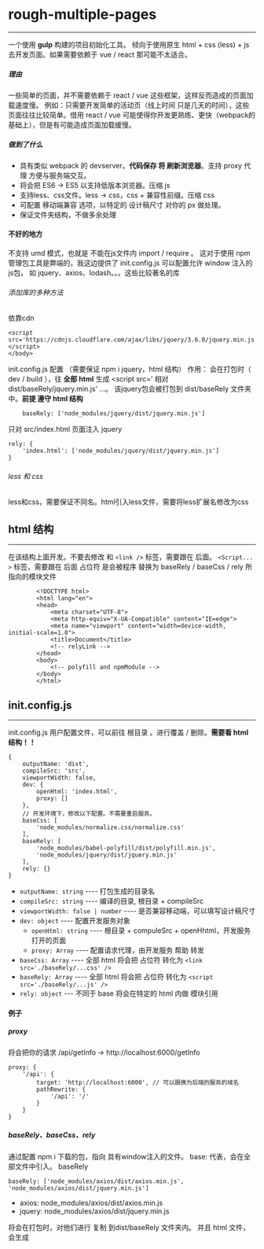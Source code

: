 # rough-multiple-pages
___
一个使用 **gulp** 构建的项目初始化工具。
倾向于使用原生 html + css (less) + js 去开发页面。如果需要依赖于 vue / react 那可能不太适合。
##### 理由
一些简单的页面，并不需要依赖于 react / vue 这些框架，这样反而造成的页面加载速度慢。
例如：只需要开发简单的活动页（线上时间 只是几天的时间），这些页面往往比较简单。借用 react / vue 可能使得你开发更熟练、更快（webpack的基础上），但是有可能造成页面加载缓慢。
##### 做到了什么
- 具有类似 webpack 的 devserver。**代码保存 将 刷新浏览器**。支持 proxy 代理 方便与服务端交互。
- 将会把 ES6 -> ES5 以支持低版本浏览器。压缩 js 
- 支持less、css文件。less -> css，css + 兼容性前缀。压缩 css
- 可配置 移动端兼容 选项，以特定的 设计稿尺寸 对你的 px 做处理。
- 保证文件夹结构，不做多余处理
#### 不好的地方
不支持 umd 模式，也就是 不能在js文件内 import / require 。
这对于使用 npm 管理包工具是弊端的，我这边提供了 init.config.js 可以配置允许 window 注入的js包，
如 jquery、axios、lodash。。。这些比较著名的库

###### 添加库的多种方法
依靠cdn

    <script src='https://cdnjs.cloudflare.com/ajax/libs/jquery/3.6.0/jquery.min.js'></script>
    </body>

init.config.js 配置
（需要保证 npm i jquery，html 结构）
作用： 会在打包时（ dev / build ），往 **全部 html** 生成 <script src=' 相对dist/baseRely/jquery.min.js' ...。
该jquery包会被打包到 dist/baseRely 文件夹中。**前提 遵守 html 结构**

        baseRely: ['node_modules/jquery/dist/jquery.min.js']
只对 src/index.html 页面注入 jquery

    rely: {
        'index.html': ['node_modules/jquery/dist/jquery.min.js']
    }

###### less 和 css
less和css，需要保证不同名。html引入less文件，需要将less扩展名修改为css

## html 结构
___
在该结构上面开发。不要去修改  <!-- relyLink --> 和  <!-- polyfill and npmModule -->
`<link />` 标签，需要跟在  <!-- relyLink -->  后面。
`<Script... >` 标签，需要跟在 <!--polyfill and npmModule--> 后面
占位符 是会被程序 替换为 baseRely / baseCss / rely 所指向的模块文件

            <!DOCTYPE html>
            <html lang="en">
            <head>
                <meta charset="UTF-8">
                <meta http-equiv="X-UA-Compatible" content="IE=edge">
                <meta name="viewport" content="width=device-width, initial-scale=1.0">
                <title>Document</title>
                <!-- relyLink -->
            </head>
            <body>
                <!-- polyfill and npmModule -->
            </body>
            </html>

## init.config.js
___
init.config.js 用户配置文件，可以前往 根目录 。进行覆盖 / 删除。**需要看 html 结构！！**

    {
        outputName: 'dist',
        compileSrc: 'src',
        viewportWidth: false,
        dev: {
            openHtml: 'index.html',
            proxy: []
        },
        // 开发环境下，修改以下配置。不需要重启服务。
        baseCss: [
            'node_modules/normalize.css/normalize.css'
        ],
        baseRely: [
            'node_modules/babel-polyfill/dist/polyfill.min.js',
            'node_modules/jquery/dist/jquery.min.js'
        ],
        rely: {}
    }
- `outputName: string` ---- 打包生成的目录名
- `compileSrc: string` ---- 编译的目录, 根目录 + compileSrc
- `viewportWidth: false | number` ---- 是否兼容移动端，可以填写设计稿尺寸
- `dev: object` ---- 配置开发服务对象
    - `openHtml: string` ---- 根目录 + compuleSrc + openHhtml，开发服务打开的页面
    - `proxy: Array` ---- 配置请求代理，由开发服务 帮助 转发
- `baseCss: Array` ---- 全部 html 将会把 <!-- relyLink -->占位符 转化为 `<link src='./baseRely/...css' />`
- `baseRely: Array` ---- 全部 html 将会把 <!-- polyfill and npmModule --> 占位符 转化为 `<script src='./baseRely/...js' />`
- `rely: object` --- 不同于 base 将会在特定的 html 内做 模块引用

#### 例子
##### proxy
将会把你的请求 /api/getInfo -> http://localhost:6000/getInfo

    proxy: {
        '/api': {
            target: 'http://localhost:6000', // 可以跟换为后端的服务的域名
            pathRewrite: {
                '/api': '/'
            }
        }
    }

##### baseRely、baseCss、rely
通过配置 npm i 下载的包，指向 具有window注入的文件。
base: 代表，会在全部文件中引入。
baseRely
    
    baseRely: ['node_modules/axios/dist/axios.min.js', 'node_modules/axios/dist/jquery.min.js']
- axios: node_modules/axios/dist/axios.min.js
- jquery:  node_modules/axios/dist/jquery.min.js

将会在打包时，对他们进行 复制 到dist/baseRely 文件夹内。
并且 html 文件，会生成 <script> 相对路径指向 dist/baseRely 内的 文件。
文件是对 <!-- polyfill and npmModule --> 的替换
rely
只对某个html文件引入js 模块文件。完整路径：src + rely[key]

    rely: {
        'index.html': ['node_modules/axios/dist/axios.min.js']
    }

baseCss
    效果和baseRely一样，不过没有单独的 relyCss。
    会找到 html 内的 <!-- relyLink --> ，进行替换。生成 <link ...
##### viewportWidth
根据750px的设计稿，对你的 cssPx 尺寸做更改。

    viewportWidth: 750
    








